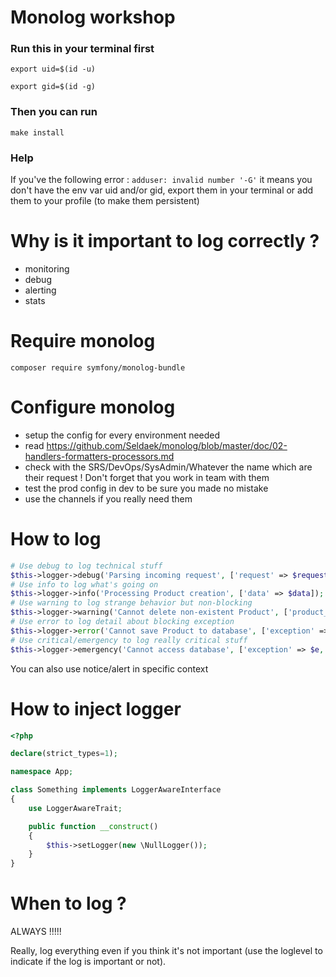 # Monolog workshop

### Run this in your terminal first
`export uid=$(id -u)`

`export gid=$(id -g)`

### Then you can run
`make install`

### Help
If you've the following error : `adduser: invalid number '-G'` it means you don't have the env var uid and/or gid, export them in your terminal or add them to your profile (to make them persistent)




# Why is it important to log correctly ?

- monitoring
- debug
- alerting
- stats

# Require monolog

`composer require symfony/monolog-bundle`

# Configure monolog

- setup the config for every environment needed
- read https://github.com/Seldaek/monolog/blob/master/doc/02-handlers-formatters-processors.md
- check with the SRS/DevOps/SysAdmin/Whatever the name which are their request ! Don't forget that you work in team with them
- test the prod config in dev to be sure you made no mistake
- use the channels if you really need them 

# How to log

```php
# Use debug to log technical stuff
$this->logger->debug('Parsing incoming request', ['request' => $request]);
# Use info to log what's going on
$this->logger->info('Processing Product creation', ['data' => $data]);
# Use warning to log strange behavior but non-blocking
$this->logger->warning('Cannot delete non-existent Product', ['product_id'=> $productId]);
# Use error to log detail about blocking exception
$this->logger->error('Cannot save Product to database', ['exception' => $e, 'product' => $product]);
# Use critical/emergency to log really critical stuff
$this->logger->emergency('Cannot access database', ['exception' => $e, 'host' => $host, 'database' => $database, 'user' => $user]);
```

You can also use notice/alert in specific context

# How to inject logger

```php
<?php

declare(strict_types=1);

namespace App;

class Something implements LoggerAwareInterface
{
    use LoggerAwareTrait;

    public function __construct() 
    {
        $this->setLogger(new \NullLogger());
    }
}
```

# When to log ?

ALWAYS !!!!!

Really, log everything even if you think it's not important (use the loglevel to indicate if the log is important or not).

